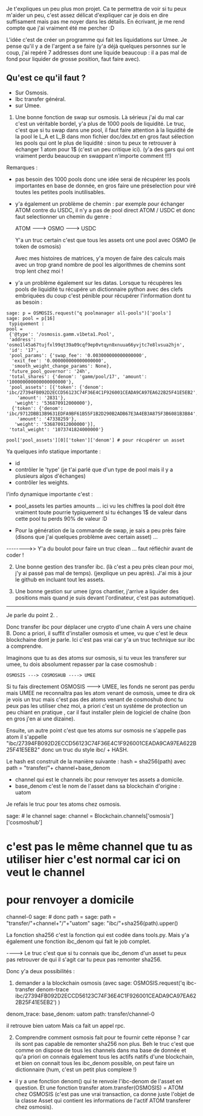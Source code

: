 Je t'expliques un peu plus mon projet. Ca te permettra de voir si tu peux m'aider un peu, c'est assez délicat d'expliquer car je dois en dire suffisament mais pas me noyer dans les détails. En écrivant, je me rend compte que j'ai vraiment été me percher :D


 L'idée c'est de créer un programme qui fait les liquidations sur Umee. Je pense qu'il y a de l'argent a se faire (y'a déjà quelques personnes sur le coup, j'ai repéré 7 addresses dont une liquide beaucoup : il a pas mal de fond pour liquider de grosse position, faut faire avec).


Qu'est ce qu'il faut ? 
---------------------

- Sur Osmosis.
- Ibc transfer général.
- sur Umee. 


1. Une bonne fonction de swap sur osmosis. Là sérieux j'ai du mal car c'est un véritable bordel, y'a plus de 1000 pools de liquidité. Le truc, c'est que si tu swap dans une pool, il faut faire attention à la liquidité de la pool le L_A et L_B dans mon fichier doc/dex.txt en gros faut sélection les pools qui ont le plus de liquidité : sinon tu peux te retrouver à échanger 1 atom pour 1$ (c'est un peu critique ici). (y'a des gars qui ont vraiment perdu beaucoup en swappant n'importe comment !!!)

Remarques : 

 - pas besoin des 1000 pools donc une idée serai de récupérer les pools importantes en base de  donnée, en gros faire une préselection pour viré toutes les petites pools inutilisables. 


 - y'a également un problème de chemin : par exemple pour échanger ATOM contre du USDC, il n'y a pas de pool direct ATOM / USDC  et donc faut selectionner un chemin du genre :

      ATOM ---> OSMO ---> USDC 

   Y'a un truc certain c'est que tous les assets ont une pool avec OSMO (le token de osmosis)

   Avec mes histoires de matrices, y'a moyen de faire des calculs mais avec un trop grand nombre de pool les algorithmes de chemins sont trop lent chez moi ! 

 - y'a un problème également sur les datas. Lorsque tu récupères les pools de liquidité  tu récupére un dictionnaire python avec des clefs embriquées du coup c'est pénible pour récupérer l'information dont tu as besoin : 

```
sage: p = OSMOSIS.request("q poolmanager all-pools")['pools']
sage: pool = p[16]
 typiquement : 
pool = 
 {'@type': '/osmosis.gamm.v1beta1.Pool',
 'address': 'osmo1l45a67tujfxl99qt39a09cqf9ep0vtqyn8xnuua66yvjtc7e8lvsua2hjn',
 'id': '17',
 'pool_params': {'swap_fee': '0.003000000000000000',
  'exit_fee': '0.000000000000000000',
  'smooth_weight_change_params': None},
 'future_pool_governor': '24h',
 'total_shares': {'denom': 'gamm/pool/17', 'amount': '100000000000000000000'},
 'pool_assets': [{'token': {'denom': 'ibc/27394FB092D2ECCD56123C74F36E4C1F926001CEADA9CA97EA622B25F41E5EB2',
    'amount': '2831'},
   'weight': '536870912000000'},
  {'token': {'denom': 'ibc/9712DBB13B9631EDFA9BF61B55F1B2D290B2ADB67E3A4EB3A875F3B6081B3B84',
    'amount': '47338259'},
   'weight': '536870912000000'}],
 'total_weight': '1073741824000000'}
```
```
pool['pool_assets'][0]['token']['denom'] # pour récupérer un asset 
```

Ya quelques info statique importante : 

- id
- contrôler le 'type' (je t'ai parlé que d'un type de pool mais il y a plusieurs algos d'échanges)
- contrôler les weights. 

l'info dynamique importante c'est : 

- pool_assets  les parties amounts  ... ici vu les chiffres la pool doit être vraiment toute pourrie typiquement si tu échanges 1$ de valeur dans cette pool tu perds 90% de valeur :D





 - Pour la génération de la commande de swap, je sais a peu près faire (disons que j'ai quelques problème avec certain asset) ... 


-------->>  Y'a du boulot pour faire un truc clean ... faut réfléchir avant de coder ! 


2. Une bonne gestion des transfer ibc. (là c'est a peu près clean pour moi, j'y ai passé pas mal de temps). (jexplique un peu après). J'ai mis à jour le github en incluant tout les assets. 


3. Une bonne gestion sur umee (gros chantier, j'arrive a liquider des positions mais quand je suis devant l'ordinateur, c'est pas automatique). 


--------------------------------------------------------------

Je parle du point 2. . 

Donc transfer ibc pour déplacer une crypto d'une chain A vers une chaine B. Donc a priori, il suffit d'installer osmosis et umee, vu que c'est le deux blockchaine dont je parle. Ici c'est pas vrai car y'a un truc technique sur ibc a comprendre. 

Imaginons que tu as des atoms sur osmosis, si tu veux les transferer sur umee, tu dois absolument repasser par la case cosmoshub : 
  
    OSMOSIS ---> COSMOSHUB ----> UMEE 

Si tu fais directement OSMOSIS ---> UMEE, les fonds ne seront pas perdu mais UMEE ne reconnaîtra pas les atom venant de osmosis, umee te dira ok je vois un truc mais  c'est pas des atoms venant de cosmoshub donc tu peux pas les utiliser chez moi, a priori c'est un systéme de protection un peu  chiant en pratique , car il faut installer plein de logiciel de chaîne  (bon en gros j'en ai une dizaine). 

Ensuite, un autre point c'est que tes atoms sur osmosis ne s'appelle pas atom il s'appelle 
"ibc/27394FB092D2ECCD56123C74F36E4C1F926001CEADA9CA97EA622B25F41E5EB2" donc un truc du style 
ibc/ + HASH. 

Le hash est construit de la manière suivante : 
   hash = sha256(path)  avec path = "transfer/"+ channel+base_denom
   - channel qui est le channels ibc pour renvoyer tes assets a domicile. 
   - base_denom c'est le nom de l'asset dans sa blockchain d'origine : uatom 


Je refais le truc pour tes atoms chez osmosis. 

sage: #  le channel 
sage: channel = Blockchain.channels['osmosis']['cosmoshub']
 # c'est pas le même channel que tu as utiliser hier c'est normal car ici on veut le channel 
 # pour renvoyer a domicile
channel-0
sage: # donc path = 
sage: path = "transfer/"+channel+"/"+"uatom"
sage: "ibc/"+sha256(path).upper()

La fonction sha256 c'est la fonction qui est codée dans tools.py. Mais y'a également une fonction ibc_denom qui fait le job complet. 

---->   Le truc c'est que si tu connais que ibc_denom d'un asset tu peux pas retrouver de qui il s'agit car tu peux pas remonter sha256. 

Donc y'a deux possibilités : 

1. demander a la blockchain osmosis 
(avec sage: OSMOSIS.request('q ibc-transfer denom-trace ibc/27394FB092D2ECCD56123C74F36E4C1F926001CEADA9CA97EA622B25F41E5EB2')   )

denom_trace:
  base_denom: uatom
  path: transfer/channel-0

il retrouve bien uatom Mais ca fait un appel rpc. 

2.  Comprendre comment osmosis fait pour te fournir cette réponse ? car ils sont pas capable de remonter sha256 non plus. Beh le truc c'est que comme on dispose de tous les channels dans ma base de donnée et qu'a priori on connais également tous les actifs natifs d'une blockchain, et bien on connait tous les ibc_denom possible, on peut faire un dictionnaire (hum, c'est un petit plus complexe !) 


- il y a une fonction denom() qui te renvoie l'ibc-denom de l'asset en question. Et une fonction transfer  atom.transfer(OSMOSIS) = ATOM chez OSMOSIS (c'est pas une vrai transaction, ca donne juste l'objet de la classe Asset qui contient les informations de l'actif ATOM transferer chez osmosis). 